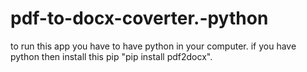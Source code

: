 # pdf-to-docx-coverter.-python
to run this app you have to have python in your computer. if you have python then install this pip "pip install pdf2docx". 
